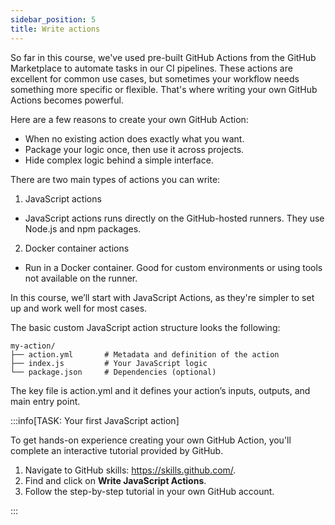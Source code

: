 ```yaml
---
sidebar_position: 5
title: Write actions
---
```


So far in this course, we've used pre-built GitHub Actions from the GitHub Marketplace to automate tasks in our CI pipelines. These actions are excellent for common use cases, but sometimes your workflow needs something more specific or flexible. That's where writing your own GitHub Actions becomes powerful.

Here are a few reasons to create your own GitHub Action:
- When no existing action does exactly what you want.
- Package your logic once, then use it across projects.
- Hide complex logic behind a simple interface.

There are two main types of actions you can write:

1. JavaScript actions
- JavaScript actions runs directly on the GitHub-hosted runners. They use Node.js and npm packages.

2. Docker container actions
-  Run in a Docker container. Good for custom environments or using tools not available on the runner.

In this course, we’ll start with JavaScript Actions, as they're simpler to set up and work well for most cases.

The basic custom JavaScript action structure looks the following:

```mermaid
my-action/
├── action.yml       # Metadata and definition of the action
├── index.js         # Your JavaScript logic
└── package.json     # Dependencies (optional)
```

The key file is action.yml and it defines your action’s inputs, outputs, and main entry point.

:::info[TASK: Your first JavaScript action]

To get hands-on experience creating your own GitHub Action, you'll complete an interactive tutorial provided by GitHub.

1. Navigate to GitHub skills: https://skills.github.com/. 
2. Find and click on **Write JavaScript Actions**.
3. Follow the step-by-step tutorial in your own GitHub account.

:::

